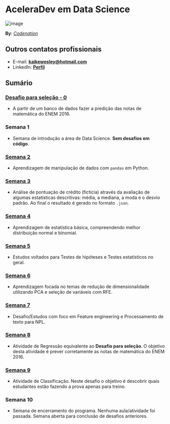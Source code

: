 # AceleraDev em Data Science

![image](https://user-images.githubusercontent.com/32513366/83427491-30e10100-a407-11ea-96ae-13a23aecbb02.png)

**By**: [*Codenation*](https://www.codenation.dev/)

## Outros contatos profissionais
- E-mail: **kaikewesley@hotmail.com**
- LinkedIn: [**Perfil**](https://www.linkedin.com/in/kaike-wesley-reis/)

## Sumário

### [Desafio para seleção - 0](https://github.com/KaikeWesleyReis/codenation-aceleradev-datascience/tree/master/desafio_0)
- A partir de um banco de dados fazer a predição das notas de matemática do ENEM 2016.

### Semana 1
- Semana de introdução a área de Data Science. **Sem desafios em código**.

### [Semana 2](https://github.com/KaikeWesleyReis/codenation-aceleradev-datascience/tree/master/semana_2)
- Aprendizagem de manipulação de dados com `pandas` em Python.

### [Semana 3](https://github.com/KaikeWesleyReis/codenation-aceleradev-datascience/tree/master/semana_3)
- Análise de pontuação de crédito (ficticia) através da avaliação de algumas estatísticas descritivas: média, a mediana, a moda e o desvio padrão. Ao final o resultado é gerado no formato `.json`.

### [Semana 4](https://github.com/KaikeWesleyReis/codenation-aceleradev-datascience/tree/master/semana_4)
- Aprendizagem de estatística básica, compreendendo melhor distribuição normal e binomial.

### [Semana 5](https://github.com/KaikeWesleyReis/codenation-aceleradev-datascience/tree/master/semana_5)
- Estudos voltados para Testes de hipóteses e Testes estatísticos no geral.

### [Semana 6](https://github.com/KaikeWesleyReis/codenation-aceleradev-datascience/tree/master/semana_6)
- Aprendizagem focada no temas de redução de dimensionalidade utilizando PCA e seleção de variáveis com RFE.

### [Semana 7](https://github.com/KaikeWesleyReis/codenation-aceleradev-datascience/tree/master/semana_7)
- Desafio/Estudos com foco em Feature engineering e Processamento de texto para NPL.

### [Semana 8](https://github.com/KaikeWesleyReis/codenation-aceleradev-datascience/tree/master/semana_8)
- Atividade de Regressão equivalente ao **Desafio para seleção**. O objetivo desta atividade é prever corretamente as notas de matemática do ENEM 2016.

### [Semana 9](https://github.com/KaikeWesleyReis/codenation-aceleradev-datascience/tree/master/semana_9)
- Atividade de Classificação. Neste desafio o objetivo é descobrir quais estudantes estão fazendo a prova apenas para treino.

### Semana 10
- Semana de encerramento do programa. Nenhuma aula/atividade foi passada. Semana aberta para conclusão de desafios anteriores.
